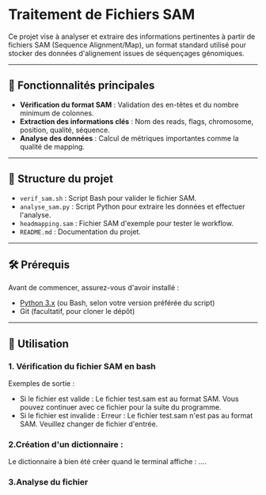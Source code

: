 # Traitement de Fichiers SAM

Ce projet vise à analyser et extraire des informations pertinentes à partir de fichiers SAM (Sequence Alignment/Map), un format standard utilisé pour stocker des données d'alignement issues de séquençages génomiques.

---
## 🚀 Fonctionnalités principales

- **Vérification du format SAM** : Validation des en-têtes et du nombre minimum de colonnes.
- **Extraction des informations clés** : Nom des reads, flags, chromosome, position, qualité, séquence.
- **Analyse des données** : Calcul de métriques importantes comme la qualité de mapping.

---
## 📂 Structure du projet

- `verif_sam.sh` : Script Bash pour valider le fichier SAM.
- `analyse_sam.py` : Script Python pour extraire les données et effectuer l'analyse.
- `headmapping.sam` : Fichier SAM d'exemple pour tester le workflow.
- `README.md` : Documentation du projet.

---
## 🛠 Prérequis
Avant de commencer, assurez-vous d'avoir installé :
- [Python 3.x](https://www.python.org/) (ou Bash, selon votre version préférée du script)
- Git (facultatif, pour cloner le dépôt)

---
## 🚀 Utilisation
### 1. Vérification du fichier SAM en bash
Exemples de sortie :
* Si le fichier est valide :
Le fichier test.sam est au format SAM.
Vous pouvez continuer avec ce fichier pour la suite du programme. 
* Si le fichier est invalide :
Erreur : Le fichier test.sam n'est pas au format SAM.
Veuillez changer de fichier d'entrée.
### 2.Création d'un dictionnaire : 
Le dictionnaire à bien été créer quand le terminal affiche : .... 
### 3.Analyse du fichier 

